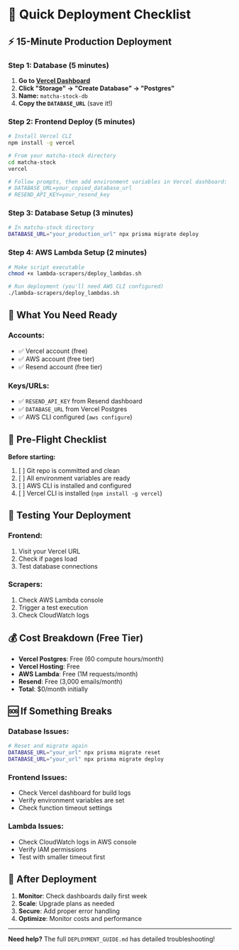 # 🚀 Quick Deployment Checklist

## ⚡ 15-Minute Production Deployment

### Step 1: Database (5 minutes)
1. **Go to [Vercel Dashboard](https://vercel.com/dashboard)**
2. **Click "Storage" → "Create Database" → "Postgres"**
3. **Name:** `matcha-stock-db`
4. **Copy the `DATABASE_URL`** (save it!)

### Step 2: Frontend Deploy (5 minutes)
```bash
# Install Vercel CLI
npm install -g vercel

# From your matcha-stock directory
cd matcha-stock
vercel

# Follow prompts, then add environment variables in Vercel dashboard:
# DATABASE_URL=your_copied_database_url
# RESEND_API_KEY=your_resend_key
```

### Step 3: Database Setup (3 minutes)
```bash
# In matcha-stock directory
DATABASE_URL="your_production_url" npx prisma migrate deploy
```

### Step 4: AWS Lambda Setup (2 minutes)
```bash
# Make script executable
chmod +x lambda-scrapers/deploy_lambdas.sh

# Run deployment (you'll need AWS CLI configured)
./lambda-scrapers/deploy_lambdas.sh
```

## 🎯 What You Need Ready

### Accounts:
- ✅ Vercel account (free)
- ✅ AWS account (free tier)
- ✅ Resend account (free tier)

### Keys/URLs:
- ✅ `RESEND_API_KEY` from Resend dashboard
- ✅ `DATABASE_URL` from Vercel Postgres
- ✅ AWS CLI configured (`aws configure`)

## 🔧 Pre-Flight Checklist

**Before starting:**
1. [ ] Git repo is committed and clean
2. [ ] All environment variables are ready
3. [ ] AWS CLI is installed and configured
4. [ ] Vercel CLI is installed (`npm install -g vercel`)

## 📱 Testing Your Deployment

### Frontend:
1. Visit your Vercel URL
2. Check if pages load
3. Test database connections

### Scrapers:
1. Check AWS Lambda console
2. Trigger a test execution
3. Check CloudWatch logs

## 💰 Cost Breakdown (Free Tier)

- **Vercel Postgres**: Free (60 compute hours/month)
- **Vercel Hosting**: Free
- **AWS Lambda**: Free (1M requests/month)
- **Resend**: Free (3,000 emails/month)
- **Total**: $0/month initially

## 🆘 If Something Breaks

### Database Issues:
```bash
# Reset and migrate again
DATABASE_URL="your_url" npx prisma migrate reset
DATABASE_URL="your_url" npx prisma migrate deploy
```

### Frontend Issues:
- Check Vercel dashboard for build logs
- Verify environment variables are set
- Check function timeout settings

### Lambda Issues:
- Check CloudWatch logs in AWS console
- Verify IAM permissions
- Test with smaller timeout first

## 🚀 After Deployment

1. **Monitor**: Check dashboards daily first week
2. **Scale**: Upgrade plans as needed
3. **Secure**: Add proper error handling
4. **Optimize**: Monitor costs and performance

---

**Need help?** The full `DEPLOYMENT_GUIDE.md` has detailed troubleshooting! 